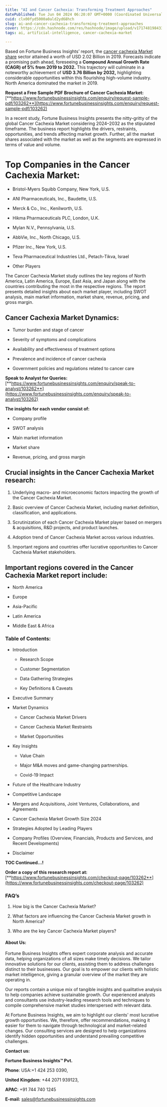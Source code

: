 ```yaml
---
title: "AI and Cancer Cachexia: Transforming Treatment Approaches"
datePublished: Tue Jun 04 2024 06:20:07 GMT+0000 (Coordinated Universal Time)
cuid: clx00fyd5000a0ald2yd68hch
slug: ai-and-cancer-cachexia-transforming-treatment-approaches
cover: https://cdn.hashnode.com/res/hashnode/image/upload/v1717481984332/4e46a390-3514-49b5-97c2-c480f22bb852.png
tags: ai, artificial-intelligence, cancer-cachexia-market

---
```


Based on Fortune Business Insights’ report, the [cancer cachexia Market share](https://www.fortunebusinessinsights.com/cancer-cachexia-market-103262) sector attained a worth of USD 2.02 Billion in 2019. Forecasts indicate a promising path ahead, foreseeing a **Compound Annual Growth Rate (CAGR) of 5% from 2019 to 2032.** This trajectory will culminate in a noteworthy achievement of **USD 3.76 Billion by 2032,** highlighting considerable opportunities within this flourishing high-volume industry. North America dominated the market in 2019.

**Request a Free Sample PDF Brochure of Cancer Cachexia Market:** [**https://www.fortunebusinessinsights.com/enquiry/request-sample-pdf/103262**](https://www.fortunebusinessinsights.com/enquiry/request-sample-pdf/103262)

In a recent study, Fortune Business Insights presents the nitty-gritty of the global Cancer Cachexia Market considering 2024–2032 as the stipulated timeframe. The business report highlights the drivers, restraints, opportunities, and trends affecting market growth. Further, all the market shares associated with the market as well as the segments are expressed in terms of value and volume.

# **Top Companies in the Cancer Cachexia Market:**

* Bristol-Myers Squibb Company, New York, U.S.
    
* ANI Pharmaceuticals, Inc., Baudette, U.S.
    
* Merck & Co., Inc., Kenilworth, U.S.
    
* Hikma Pharmaceuticals PLC, London, U.K.
    
* Mylan N.V., Pennsylvania, U.S.
    
* AbbVie, Inc., North Chicago, U.S.
    
* Pfizer Inc., New York, U.S.
    
* Teva Pharmaceutical Industries Ltd., Petach-Tikva, Israel
    
* Other Players
    

The Cancer Cachexia Market study outlines the key regions of North America, Latin America, Europe, East Asia, and Japan along with the countries contributing the most in the respective regions. The report presents detailed insights about each market player, including SWOT analysis, main market information, market share, revenue, pricing, and gross margin.

## Cancer Cachexia Market **Dynamics**:

* Tumor burden and stage of cancer
    
* Severity of symptoms and complications
    
* Availability and effectiveness of treatment options
    
* Prevalence and incidence of cancer cachexia
    
* Government policies and regulations related to cancer care
    

**Speak to Analyst for Queries:** [**https://www.fortunebusinessinsights.com/enquiry/speak-to-analyst/103262**](https://www.fortunebusinessinsights.com/enquiry/speak-to-analyst/103262)

**The insights for each vendor consist of:**

* Company profile
    
* SWOT analysis
    
* Main market information
    
* Market share
    
* Revenue, pricing, and gross margin
    

## **Crucial insights in the Cancer Cachexia Market research:**

1. Underlying macro- and microeconomic factors impacting the growth of the Cancer Cachexia Market.
    
2. Basic overview of Cancer Cachexia Market, including market definition, classification, and applications.
    
3. Scrutinization of each Cancer Cachexia Market player based on mergers & acquisitions, R&D projects, and product launches.
    
4. Adoption trend of Cancer Cachexia Market across various industries.
    
5. Important regions and countries offer lucrative opportunities to Cancer Cachexia Market stakeholders.
    

## **Important regions covered in the Cancer Cachexia Market report include:**

* North America
    
* Europe
    
* Asia-Pacific
    
* Latin America
    
* Middle East & Africa
    

### **Table of Contents:**

* Introduction
    
    * Research Scope
        
    * Customer Segmentation
        
    * Data Gathering Strategies
        
    * Key Definitions & Caveats
        
* Executive Summary
    
* Market Dynamics
    
    * Cancer Cachexia Market Drivers
        
    * Cancer Cachexia Market Restraints
        
    * Market Opportunities
        
* Key Insights
    
    * Value Chain
        
    * Major M&A moves and game-changing partnerships.
        
    * Covid-19 Impact
        
* Future of the Healthcare Industry
    
* Competitive Landscape
    
* Mergers and Acquisitions, Joint Ventures, Collaborations, and Agreements
    
* Cancer Cachexia Market Growth Size 2024
    
* Strategies Adopted by Leading Players
    
* Company Profiles (Overview, Financials, Products and Services, and Recent Developments)
    
* Disclaimer
    

**TOC Continued…!**

**Order a copy of this research report at:** [**https://www.fortunebusinessinsights.com/checkout-page/103262**](https://www.fortunebusinessinsights.com/checkout-page/103262)

### **FAQ’s**

1. How big is the Cancer Cachexia Market?
    
2. What factors are influencing the Cancer Cachexia Market growth in North America?
    
3. Who are the key Cancer Cachexia Market players?
    

#### **About Us:**

Fortune Business Insights offers expert corporate analysis and accurate data, helping organizations of all sizes make timely decisions. We tailor innovative solutions for our clients, assisting them to address challenges distinct to their businesses. Our goal is to empower our clients with holistic market intelligence, giving a granular overview of the market they are operating in.

Our reports contain a unique mix of tangible insights and qualitative analysis to help companies achieve sustainable growth. Our experienced analysts and consultants use industry-leading research tools and techniques to compile comprehensive market studies interspersed with relevant data.

At Fortune Business Insights, we aim to highlight our clients' most lucrative growth opportunities. We, therefore, offer recommendations, making it easier for them to navigate through technological and market-related changes. Our consulting services are designed to help organizations identify hidden opportunities and understand prevailing competitive challenges.

**Contact us:**

**Fortune Business Insights™ Pvt.**

**Phone**: USA:+1 424 253 0390,

**United Kingdom**: +44 2071 939123,

**APAC**: +91 744 740 1245

**E-mail:** [sales@fortunebusinessinsights.com](mailto:sales@fortunebusinessinsights.com)